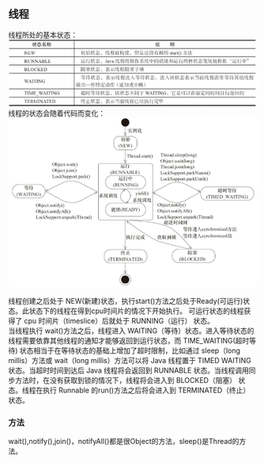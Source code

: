 ## 线程
线程所处的基本状态：  
![线程所处的基本状态](../picture/Java线程的状态.png)
线程的状态会随着代码而变化：
![线程状态变迁](../picture/Java%20线程状态变迁.png)

线程创建之后处于 NEW(新建)状态，执行start()方法之后处于Ready(可运行)状态。此状态下的线程在得到cpu时间片的情况下开始执行。
可运行状态的线程获得了 cpu 时间片（timeslice）后就处于 RUNNING（运行） 状态。   
当线程执行 wait()方法之后，线程进入 WAITING（等待）状态。进入等待状态的线程需要依靠其他线程的通知才能够返回到运行状态，而 TIME_WAITING(超时等待) 状态相当于在等待状态的基础上增加了超时限制，比如通过 sleep（long millis）方法或 wait（long millis）方法可以将 Java 线程置于 TIMED WAITING 状态。当超时时间到达后 Java 线程将会返回到 RUNNABLE 状态。当线程调用同步方法时，在没有获取到锁的情况下，线程将会进入到 BLOCKED（阻塞） 状态。线程在执行 Runnable 的run()方法之后将会进入到 TERMINATED（终止） 状态。


### 方法
wait(),notify(),join()，notifyAll()都是很Object的方法，sleep()是Thread的方法。